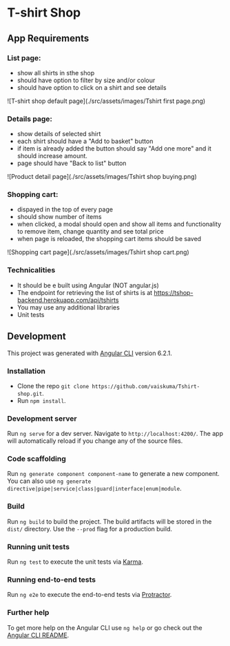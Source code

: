 # T-shirt Shop

## App Requirements

### List page:
- show all shirts in sthe shop
- should have option to filter by size and/or colour
- should have option to click on a shirt and see details

![T-shirt shop default page](./src/assets/images/Tshirt first page.png)

### Details page:
- show details of selected shirt
- each shirt should have a "Add to basket" button
- if item is already added the button should say "Add one more" and it should increase amount.
- page should have "Back to list" button

![Product detail page](./src/assets/images/Tshirt shop buying.png)

### Shopping cart:
- dispayed in the top of every page
- should show number of items
- when clicked, a modal should open and show all items and functionality to remove item,
  change quantity and see total price
- when page is reloaded, the shopping cart items should be saved

![Shopping cart page](./src/assets/images/Tshirt shop cart.png)

### Technicalities
- It should be e built using Angular (NOT angular.js)
- The endpoint for retrieving the list of shirts is at https://tshop-backend.herokuapp.com/api/tshirts
- You may use any additional libraries
- Unit tests

## Development

This project was generated with [Angular CLI](https://github.com/angular/angular-cli) version 6.2.1.


### Installation
- Clone the repo `git clone https://github.com/vaiskuma/Tshirt-shop.git`.
- Run `npm install`.

### Development server

Run `ng serve` for a dev server. Navigate to `http://localhost:4200/`. The app will automatically reload if you change any of the source files.

### Code scaffolding

Run `ng generate component component-name` to generate a new component. You can also use `ng generate directive|pipe|service|class|guard|interface|enum|module`.

### Build

Run `ng build` to build the project. The build artifacts will be stored in the `dist/` directory. Use the `--prod` flag for a production build.

### Running unit tests

Run `ng test` to execute the unit tests via [Karma](https://karma-runner.github.io).

### Running end-to-end tests

Run `ng e2e` to execute the end-to-end tests via [Protractor](http://www.protractortest.org/).

### Further help

To get more help on the Angular CLI use `ng help` or go check out the [Angular CLI README](https://github.com/angular/angular-cli/blob/master/README.md).

